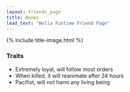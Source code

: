 ```yaml
---
layout: friends_page
title: Bones
lead_text: "Hella Funtime Friend Page" 
---
```

{% include title-image.html %}

### Traits

* Extremely loyal, will follow most orders
* When killed, it will reanimate after 24 hours
* Pacifist, will not harm any living being
